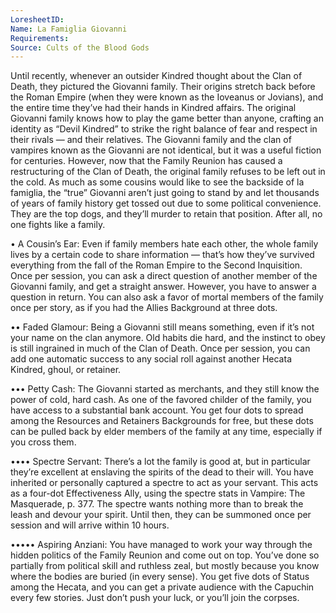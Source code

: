 ```yaml
---
LoresheetID: 
Name: La Famiglia Giovanni
Requirements:
Source: Cults of the Blood Gods
---
```

Until recently, whenever an outsider Kindred thought about the Clan of Death, they pictured the Giovanni family. Their origins stretch back before the Roman Empire (when they were known as the Ioveanus or Jovians), and the entire time they’ve had their hands in Kindred affairs. The original Giovanni family knows how to play the game better than anyone, crafting an identity as “Devil Kindred” to strike the right balance of fear and respect in their rivals — and their relatives. The Giovanni family and the clan of vampires known as the Giovanni are not identical, but it was a useful fiction for centuries. However, now that the Family Reunion has caused a restructuring of the Clan of Death, the original family refuses to be left out in the cold. As much as some cousins would like to see the backside of la famiglia, the “true” Giovanni aren’t just going to stand by and let thousands of years of family history get tossed out due to some political convenience. They are the top dogs, and they’ll murder to retain that position. After all, no one fights like a family.

• A Cousin’s Ear: Even if family members hate each other, the whole family lives by a certain code to share information — that’s how they’ve survived everything from the fall of the Roman Empire to the Second Inquisition. Once per session, you can ask a direct question of another member of the Giovanni family, and get a straight answer. However, you have to answer a question in return. You can also ask a favor of mortal members of the family once per story, as if you had the Allies Background at three dots.

•• Faded Glamour: Being a Giovanni still means something, even if it’s not your name on the clan anymore. Old habits die hard, and the instinct to obey is still ingrained in much of the Clan of Death. Once per session, you can add one automatic success to any social roll against another Hecata Kindred, ghoul, or retainer.

••• Petty Cash: The Giovanni started as merchants, and they still know the power of cold, hard cash. As one of the favored childer of the family, you have access to a substantial bank account. You get four dots to spread among the Resources and Retainers Backgrounds for free, but these dots can be pulled back by elder members of the family at any time, especially if you cross them.

•••• Spectre Servant: There’s a lot the family is good at, but in particular they’re excellent at enslaving the spirits of the dead to their will. You have inherited or personally captured a spectre to act as your servant. This acts as a four-dot Effectiveness Ally, using the spectre stats in Vampire: The Masquerade, p. 377. The spectre wants nothing more than to break the leash and devour your spirit. Until then, they can be summoned once per session and will arrive within 10 hours.

••••• Aspiring Anziani: You have managed to work your way through the hidden politics of the Family Reunion and come out on top. You’ve done so partially from political skill and ruthless zeal, but mostly because you know where the bodies are buried (in every sense). You get five dots of Status among the Hecata, and you can get a private audience with the Capuchin every few stories. Just don’t push your luck, or you’ll join the corpses.